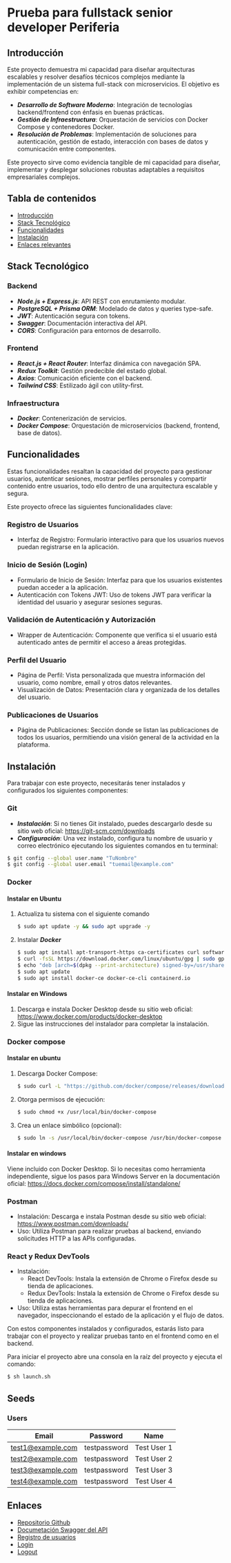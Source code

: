 # Prueba para fullstack senior developer Periferia

## Introducción

Este proyecto demuestra mi capacidad para diseñar arquitecturas escalables y resolver desafíos técnicos complejos mediante la implementación de un sistema full-stack con microservicios. El objetivo es exhibir competencias en:

+ ***Desarrollo de Software Moderno***: Integración de tecnologías backend/frontend con énfasis en buenas prácticas.
+ ***Gestión de Infraestructura***: Orquestación de servicios con Docker Compose y contenedores Docker.
+ ***Resolución de Problemas***: Implementación de soluciones para autenticación, gestión de estado, interacción con bases de datos y comunicación entre componentes.

Este proyecto sirve como evidencia tangible de mi capacidad para diseñar, implementar y desplegar soluciones robustas adaptables a requisitos empresariales complejos.

## Tabla de contenidos

- [Introducción](#introducción)
- [Stack Tecnológico](#stack-tecnológico)
- [Funcionalidades](#funcionalidades)
- [Instalación](#instalación)
- [Enlaces relevantes](#enlaces)

## Stack Tecnológico

### Backend

+ ***Node.js + Express.js***: API REST con enrutamiento modular.
+ ***PostgreSQL + Prisma ORM***: Modelado de datos y queries type-safe.
+ ***JWT***: Autenticación segura con tokens.
+ ***Swagger***: Documentación interactiva del API.
+ ***CORS***: Configuración para entornos de desarrollo.

### Frontend

+ ***React.js + React Router***: Interfaz dinámica con navegación SPA.
+ ***Redux Toolkit***: Gestión predecible del estado global.
+ ***Axios***: Comunicación eficiente con el backend.
+ ***Tailwind CSS***: Estilizado ágil con utility-first.

### Infraestructura

+ ***Docker***: Contenerización de servicios.
+ ***Docker Compose***: Orquestación de microservicios (backend, frontend, base de datos).

## Funcionalidades

Estas funcionalidades resaltan la capacidad del proyecto para gestionar usuarios, autenticar sesiones, mostrar perfiles personales y compartir contenido entre usuarios, todo ello dentro de una arquitectura escalable y segura.

Este proyecto ofrece las siguientes funcionalidades clave:

### Registro de Usuarios

+ Interfaz de Registro: Formulario interactivo para que los usuarios nuevos puedan registrarse en la aplicación.

### Inicio de Sesión (Login)

+ Formulario de Inicio de Sesión: Interfaz para que los usuarios existentes puedan acceder a la aplicación.
+ Autenticación con Tokens JWT: Uso de tokens JWT para verificar la identidad del usuario y asegurar sesiones seguras.

### Validación de Autenticación y Autorización

+ Wrapper de Autenticación: Componente que verifica si el usuario está autenticado antes de permitir el acceso a áreas protegidas.

### Perfil del Usuario

+ Página de Perfil: Vista personalizada que muestra información del usuario, como nombre, email y otros datos relevantes.
+ Visualización de Datos: Presentación clara y organizada de los detalles del usuario.

### Publicaciones de Usuarios

+ Página de Publicaciones: Sección donde se listan las publicaciones de todos los usuarios, permitiendo una visión general de la actividad en la plataforma.

## Instalación

Para trabajar con este proyecto, necesitarás tener instalados y configurados los siguientes componentes:

### Git

+ ***Instalación***: Si no tienes Git instalado, puedes descargarlo desde su sitio web oficial: https://git-scm.com/downloads
+ ***Configuración***: Una vez instalado, configura tu nombre de usuario y correo electrónico ejecutando los siguientes comandos en tu terminal:
```bash
$ git config --global user.name "TuNombre"
$ git config --global user.email "tuemail@example.com"
```

### Docker

#### Instalar en Ubuntu

1. Actualiza tu sistema con el siguiente comando
    ```bash
    $ sudo apt update -y && sudo apt upgrade -y
    ```
1. Instalar ***Docker***
   ```bash
   $ sudo apt install apt-transport-https ca-certificates curl software-properties-common
   $ curl -fsSL https://download.docker.com/linux/ubuntu/gpg | sudo gpg --dearmor -o /usr/share/keyrings/docker-archive-keyring.gpg
   $ echo "deb [arch=$(dpkg --print-architecture) signed-by=/usr/share/keyrings/docker-archive-keyring.gpg] https://download.docker.com/linux/ubuntu $(lsb_release -cs) stable" | sudo tee /etc/apt/sources.list.d/docker.list > /dev/null
   $ sudo apt update
   $ sudo apt install docker-ce docker-ce-cli containerd.io
   ```

#### Instalar en Windows

1. Descarga e instala Docker Desktop desde su sitio web oficial: https://www.docker.com/products/docker-desktop
1. Sigue las instrucciones del instalador para completar la instalación.

### Docker compose

#### Instalar en ubuntu
1. Descarga Docker Compose:
    ```bash
    $ sudo curl -L "https://github.com/docker/compose/releases/download/v2.17.2/docker-compose-$(uname -s)-$(uname -m)" -o /usr/local/bin/docker-compose
    ```
1. Otorga permisos de ejecución:
    ```bash
    $ sudo chmod +x /usr/local/bin/docker-compose
    ```
1. Crea un enlace simbólico (opcional):
    ```bash
    $ sudo ln -s /usr/local/bin/docker-compose /usr/bin/docker-compose
    ```

#### Instalar en windows

Viene incluido con Docker Desktop. Si lo necesitas como herramienta independiente, sigue los pasos para Windows Server en la documentación oficial: https://docs.docker.com/compose/install/standalone/

### Postman

+ Instalación: Descarga e instala Postman desde su sitio web oficial: https://www.postman.com/downloads/
+ Uso: Utiliza Postman para realizar pruebas al backend, enviando solicitudes HTTP a las APIs configuradas.

### React y Redux DevTools

+ Instalación:
    + React DevTools: Instala la extensión de Chrome o Firefox desde su tienda de aplicaciones.
    + Redux DevTools: Instala la extensión de Chrome o Firefox desde su tienda de aplicaciones.
+ Uso: Utiliza estas herramientas para depurar el frontend en el navegador, inspeccionando el estado de la aplicación y el flujo de datos.

Con estos componentes instalados y configurados, estarás listo para trabajar con el proyecto y realizar pruebas tanto en el frontend como en el backend.

Para iniciar el proyecto abre una consola en la raíz del proyecto y ejecuta el comando:
```bash
$ sh launch.sh
```

## Seeds

### Users

| Email             | Password     | Name        |
|-------------------|--------------|-------------|
| test1@example.com | testpassword | Test User 1 |
| test2@example.com | testpassword | Test User 2 |
| test3@example.com | testpassword | Test User 3 |
| test4@example.com | testpassword | Test User 4 |

## Enlaces

+ [Repositorio Github](https://github.com/hegariro/periferia-technical-test/tree/master)
+ [Documetación Swagger del API](http://localhost:4000/api-docs)
+ [Registro de usuarios](http://localhost:4000/api/auth/register)
+ [Login](http://localhost:4000/api/auth/login)
+ [Logout](http://localhost:4000/api/auth/logout)

